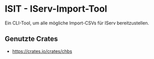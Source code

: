 # ISIT - IServ-Import-Tool

Ein CLI-Tool, um alle mögliche Import-CSVs für IServ bereitzustellen.

## Genutzte Crates

* https://crates.io/crates/chbs